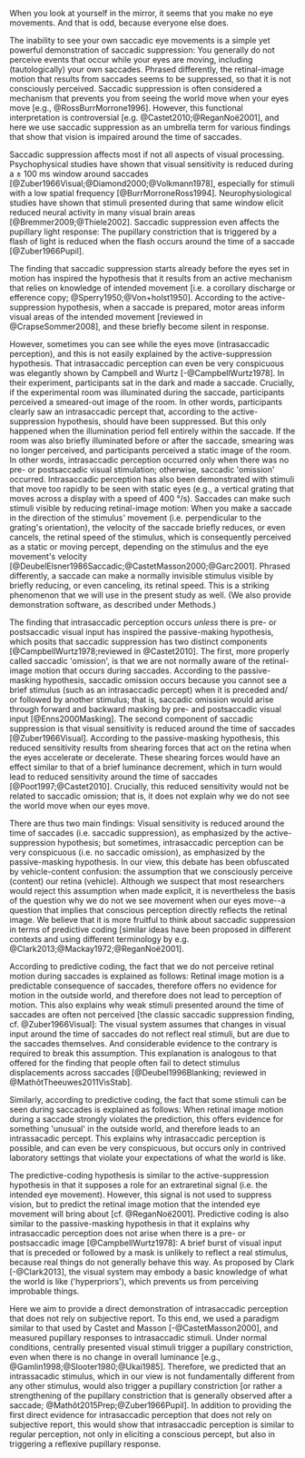When you look at yourself in the mirror, it seems that you make no eye movements. And that is odd, because everyone else does.

The inability to see your own saccadic eye movements is a simple yet powerful demonstration of saccadic suppression: You generally do not perceive events that occur while your eyes are moving, including (tautologically) your own saccades. Phrased differently, the retinal-image motion that results from saccades seems to be suppressed, so that it is not consciously perceived. Saccadic suppression is often considered a mechanism that prevents you from seeing the world move when your eyes move [e.g., @RossBurrMorrone1996]. However, this functional interpretation is controversial [e.g. @Castet2010;@ReganNoë2001], and here we use saccadic suppression as an umbrella term for various findings that show that vision is impaired around the time of saccades.

Saccadic suppression affects most if not all aspects of visual processing. Psychophysical studies have shown that visual sensitivity is reduced during a ± 100 ms window around saccades [@Zuber1966Visual;@Diamond2000;@Volkmann1978], especially for stimuli with a low spatial frequency [@BurrMorroneRoss1994]. Neurophysiological studies have shown that stimuli presented during that same window elicit reduced neural activity in many visual brain areas [@Bremmer2009;@Thiele2002]. Saccadic suppression even affects the pupillary light response: The pupillary constriction that is triggered by a flash of light is reduced when the flash occurs around the time of a saccade [@Zuber1966Pupil].

The finding that saccadic suppression starts already before the eyes set in motion has inspired the hypothesis that it results from an active mechanism that relies on knowledge of intended movement [i.e. a corollary discharge or efference copy; @Sperry1950;@Von+holst1950]. According to the active-suppression hypothesis, when a saccade is prepared, motor areas inform visual areas of the intended movement [reviewed in @CrapseSommer2008], and these briefly become silent in response.

However, sometimes you can see while the eyes move (intrasaccadic perception), and this is not easily explained by the active-suppression hypothesis. That intrasaccadic perception can even be very conspicuous was elegantly shown by Campbell and Wurtz [-@CampbellWurtz1978]. In their experiment, participants sat in the dark and made a saccade. Crucially, if the experimental room was illuminated during the saccade, participants perceived a smeared-out image of the room. In other words, participants clearly saw an intrasaccadic percept that, according to the active-suppression hypothesis, should have been suppressed. But this only happened when the illumination period fell entirely within the saccade. If the room was also briefly illuminated before or after the saccade, smearing was no longer perceived, and participants perceived a static image of the room. In other words, intrasaccadic perception occurred only when there was no pre- or postsaccadic visual stimulation; otherwise, saccadic 'omission' occurred. Intrasaccadic perception has also been demonstrated with stimuli that move too rapidly to be seen with static eyes (e.g., a vertical grating that moves across a display with a speed of 400 °/s). Saccades can make such stimuli visible by reducing retinal-image motion: When you make a saccade in the direction of the stimulus' movement (i.e. perpendicular to the grating's orientation), the velocity of the saccade briefly reduces, or even cancels, the retinal speed of the stimulus, which is consequently perceived as a static or moving percept, depending on the stimulus and the eye movement's velocity [@DeubelElsner1986Saccadic;@CastetMasson2000;@Garc2001]. Phrased differently, a saccade can make a normally invisible stimulus visible by briefly reducing, or even canceling, its retinal speed. This is a striking phenomenon that we will use in the present study as well. (We also provide demonstration software, as described under Methods.)

The finding that intrasaccadic perception occurs *unless* there is pre- or postsaccadic visual input has inspired the passive-making hypothesis, which posits that saccadic suppression has two distinct components [@CampbellWurtz1978;reviewed in @Castet2010]. The first, more properly called saccadic 'omission', is that we are not normally aware of the retinal-image motion that occurs during saccades. According to the passive-masking hypothesis, saccadic omission occurs because you cannot see a brief stimulus (such as an intrasaccadic percept) when it is preceded and/ or followed by another stimulus; that is, saccadic omission would arise through forward and backward masking by pre- and postsaccadic visual input [@Enns2000Masking]. The second component of saccadic suppression is that visual sensitivity is reduced around the time of saccades [@Zuber1966Visual]. According to the passive-masking hypothesis, this reduced sensitivity results from shearing forces that act on the retina when the eyes accelerate or decelerate. These shearing forces would have an effect similar to that of a brief luminance decrement, which in turn would lead to reduced sensitivity around the time of saccades [@Poot1997;@Castet2010]. Crucially, this reduced sensitivity would not be related to saccadic omission; that is, it does not explain why we do not see the world move when our eyes move.

There are thus two main findings: Visual sensitivity is reduced around the time of saccades (i.e. saccadic suppression), as emphasized by the active-suppression hypothesis; but sometimes, intrasaccadic perception can be very conspicuous (i.e. no saccadic omission), as emphasized by the passive-masking hypothesis. In our view, this debate has been obfuscated by vehicle-content confusion: the assumption that we consciously perceive (content) our retina (vehicle). Although we suspect that most researchers would reject this assumption when made explicit, it is nevertheless the basis of the question why we do not we see movement when our eyes move--a question that implies that conscious perception directly reflects the retinal image. We believe that it is more fruitful to think about saccadic suppression in terms of predictive coding [similar ideas have been proposed in different contexts and using different terminology by e.g. @Clark2013;@Mackay1972;@ReganNoë2001].

According to predictive coding, the fact that we do not perceive retinal motion during saccades is explained as follows: Retinal image motion is a predictable consequence of saccades, therefore offers no evidence for motion in the outside world, and therefore does not lead to perception of motion. This also explains why weak stimuli presented around the time of saccades are often not perceived [the classic saccadic suppression finding, cf. @Zuber1966Visual]: The visual system assumes that changes in visual input around the time of saccades do not reflect real stimuli, but are due to the saccades themselves. And considerable evidence to the contrary is required to break this assumption. This explanation is analogous to that offered for the finding that people often fail to detect stimulus displacements across saccades [@Deubel1996Blanking; reviewed in @MathôtTheeuwes2011VisStab].

Similarly, according to predictive coding, the fact that some stimuli can be seen during saccades is explained as follows: When retinal image motion during a saccade strongly violates the prediction, this offers evidence for something 'unusual' in the outside world, and therefore leads to an intrassacadic percept. This explains why intrasaccadic perception is possible, and can even be very conspicuous, but occurs only in contrived laboratory settings that violate your expectations of what the world is like.

The predictive-coding hypothesis is similar to the active-suppression hypothesis in that it supposes a role for an extraretinal signal (i.e. the intended eye movement). However, this signal is not used to suppress vision, but to predict the retinal image motion that the intended eye movement will bring about [cf. @ReganNoë2001]. Predictive coding is also similar to the passive-masking hypothesis in that it explains why intrasaccadic perception does not arise when there is a pre- or postsaccadic image [@CampbellWurtz1978]: A brief burst of visual input that is preceded or followed by a mask is unlikely to reflect a real stimulus, because real things do not generally behave this way. As proposed by Clark [-@Clark2013], the visual system may embody a basic knowledge of what the world is like ('hyperpriors'), which prevents us from perceiving improbable things.

Here we aim to provide a direct demonstration of intrasaccadic perception that does not rely on subjective report. To this end, we used a paradigm similar to that used by Castet and Masson [-@CastetMasson2000], and measured pupillary responses to intrasaccadic stimuli. Under normal conditions, centrally presented visual stimuli trigger a pupillary constriction, even when there is no change in overall luminance [e.g., @Gamlin1998;@Slooter1980;@Ukai1985]. Therefore, we predicted that an intrassacadic stimulus, which in our view is not fundamentally different from any other stimulus, would also trigger a pupillary constriction [or rather a strengthening of the pupillary constriction that is generally observed after a saccade; @Mathôt2015Prep;@Zuber1966Pupil]. In addition to providing the first direct evidence for intrasaccadic perception that does not rely on subjective report, this would show that intrasaccadic perception is similar to regular perception, not only in eliciting a conscious percept, but also in triggering a reflexive pupillary response.
